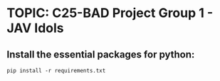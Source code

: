 # TOPIC: C25-BAD Project Group 1 - JAV Idols

## Install the essential packages for python:

```
pip install -r requirements.txt
```
